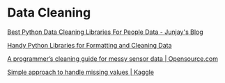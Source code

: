 # Data Cleaning

[Best Python Data Cleaning Libraries For People Data - Junjay's Blog](http://junjaytan.com/blog/python-data-cleaning-people-contact-data/)

[Handy Python Libraries for Formatting and Cleaning Data](https://blog.modeanalytics.com/python-data-cleaning-libraries/)

[A programmer’s cleaning guide for messy sensor data \| Opensource.com](https://opensource.com/article/17/9/messy-sensor-data)

[Simple approach to handle missing values \| Kaggle](https://www.kaggle.com/kostya17/simple-approach-to-handle-missing-values)

